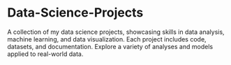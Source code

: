 # Data-Science-Projects
A collection of my data science projects, showcasing skills in data analysis, machine learning, and data visualization. Each project includes code, datasets, and documentation. Explore a variety of analyses and models applied to real-world data.
